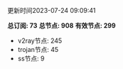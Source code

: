 更新时间2023-07-24 09:09:41

**总订阅: 73**
**总节点: 908**
**有效节点: 299**
- v2ray节点: 245
- trojan节点: 45
- ss节点: 9
